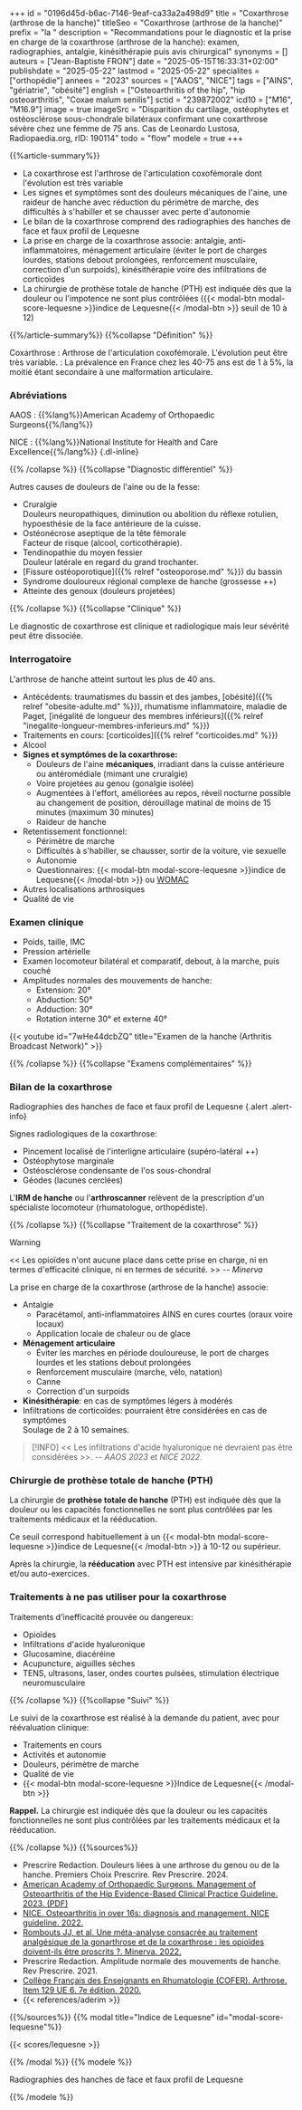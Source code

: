 +++
id = "0196d45d-b6ac-7146-9eaf-ca33a2a498d9"
title = "Coxarthrose (arthrose de la hanche)"
titleSeo = "Coxarthrose (arthrose de la hanche)"
prefix = "la "
description = "Recommandations pour le diagnostic et la prise en charge de la coxarthrose (arthrose de la hanche): examen, radiographies, antalgie, kinésithérapie puis avis chirurgical"
synonyms = []
auteurs = ["Jean-Baptiste FRON"]
date = "2025-05-15T16:33:31+02:00"
publishdate = "2025-05-22"
lastmod = "2025-05-22"
specialites = ["orthopédie"]
annees = "2023"
sources = ["AAOS", "NICE"]
tags = ["AINS", "gériatrie", "obésité"]
english = ["Osteoarthritis of the hip", "hip osteoarthritis", "Coxae malum senilis"]
sctid = "239872002"
icd10 = ["M16", "M16.9"]
image = true
imageSrc = "Disparition du cartilage, ostéophytes et ostéosclérose sous-chondrale bilatéraux confirmant une coxarthrose sévère chez une femme de 75 ans. Cas de Leonardo Lustosa, Radiopaedia.org, rID: 190114"
todo = "flow"
modele = true
+++

{{%article-summary%}}

- La coxarthrose est l'arthrose de l'articulation coxofémorale dont l'évolution est très variable
- Les signes et symptômes sont des douleurs mécaniques de l'aine, une raideur de hanche avec réduction du périmètre de marche, des difficultés à s'habiller et se chausser avec perte d'autonomie
- Le bilan de la coxarthrose comprend des radiographies des hanches de face et faux profil de Lequesne
- La prise en charge de la coxarthrose associe: antalgie, anti-inflammatoires, ménagement articulaire (éviter le port de charges lourdes, stations debout prolongées, renforcement musculaire, correction d'un surpoids), kinésithérapie voire des infiltrations de corticoïdes
- La chirurgie de prothèse totale de hanche (PTH) est indiquée dès que la douleur ou l'impotence ne sont plus contrôlées ({{< modal-btn modal-score-lequesne >}}indice de Lequesne{{< /modal-btn >}} seuil de 10 à 12)

{{%/article-summary%}}
{{%collapse "Définition" %}}

Coxarthrose
: Arthrose de l'articulation coxofémorale. L'évolution peut être très variable.
: La prévalence en France chez les 40-75 ans est de 1 à 5%, la moitié étant secondaire à une malformation articulaire.

### Abréviations

AAOS
: {{%lang%}}American Academy of Orthopaedic Surgeons{{%/lang%}}

NICE
: {{%lang%}}National Institute for Health and Care Excellence{{%/lang%}}
{.dl-inline}

{{% /collapse %}}
{{%collapse "Diagnostic différentiel" %}}

Autres causes de douleurs de l'aine ou de la fesse:

- Cruralgie  
  Douleurs neuropathiques, diminution ou abolition du réflexe rotulien, hypoesthésie de la face antérieure de la cuisse.
- Ostéonécrose aseptique de la tête fémorale  
  Facteur de risque (alcool, corticothérapie).
- Tendinopathie du moyen fessier  
  Douleur latérale en regard du grand trochanter.
- [Fissure ostéoporotique]({{% relref "osteoporose.md" %}}) du bassin
- Syndrome douloureux régional complexe de hanche (grossesse ++)
- Atteinte des genoux (douleurs projetées)

{{% /collapse %}}
{{%collapse "Clinique" %}}

Le diagnostic de coxarthrose est clinique et radiologique mais leur sévérité peut être dissociée.

### Interrogatoire

L'arthrose de hanche atteint surtout les plus de 40 ans.

- Antécédents: traumatismes du bassin et des jambes, [obésité]({{% relref "obesite-adulte.md" %}}), rhumatisme inflammatoire, maladie de Paget, [inégalité de longueur des membres inférieurs]({{% relref "inegalite-longueur-membres-inferieurs.md" %}})
- Traitements en cours: [corticoïdes]({{% relref "corticoides.md" %}})
- Alcool
- **Signes et symptômes de la coxarthrose:**
  - Douleurs de l'aine **mécaniques**, irradiant dans la cuisse antérieure ou antéromédiale (mimant une cruralgie)
  - Voire projetées au genou (gonalgie isolée)
  - Augmentées à l'effort, améliorées au repos, réveil nocturne possible au changement de position, dérouillage matinal de moins de 15 minutes (maximum 30 minutes)
  - Raideur de hanche
- Retentissement fonctionnel:
  - Périmètre de marche
  - Difficultés à s'habiller, se chausser, sortir de la voiture, vie sexuelle
  - Autonomie
  - Questionnaires: {{< modal-btn modal-score-lequesne >}}indice de Lequesne{{< /modal-btn >}} ou [WOMAC](https://www.chirurgien-orthopediste-montpellier.fr/quiz/score-de-womac/)
- Autres localisations arthrosiques
- Qualité de vie

### Examen clinique

- Poids, taille, IMC
- Pression artérielle
- Examen locomoteur bilatéral et comparatif, debout, à la marche, puis couché
- Amplitudes normales des mouvements de hanche:
  - Extension: 20°
  - Abduction: 50°
  - Adduction: 30°
  - Rotation interne 30° et externe 40°

{{< youtube id="7wHe44dcbZQ" title="Examen de la hanche (Arthritis Broadcast Network)" >}}

{{% /collapse %}}
{{%collapse "Examens complémentaires" %}}

### Bilan de la coxarthrose

Radiographies des hanches de face et faux profil de Lequesne
{.alert .alert-info}

Signes radiologiques de la coxarthrose:

- Pincement localisé de l'interligne articulaire (supéro-latéral ++)
- Ostéophytose marginale
- Ostéosclérose condensante de l'os sous-chondral
- Géodes (lacunes cerclées)

L'**IRM de hanche** ou l'**arthroscanner** relèvent de la prescription d'un spécialiste locomoteur (rhumatologue, orthopédiste).

{{% /collapse %}}
{{%collapse "Traitement de la coxarthrose" %}}

> [!WARNING]
> << Les opioïdes n'ont aucune place dans cette prise en charge, ni en termes d'efficacité clinique, ni en termes de sécurité. >> -- *Minerva*

La prise en charge de la coxarthrose (arthrose de la hanche) associe:

- Antalgie
  - Paracétamol, anti-inflammatoires AINS en cures courtes (oraux voire locaux)
  - Application locale de chaleur ou de glace
- **Ménagement articulaire**
  - Éviter les marches en période douloureuse, le port de charges lourdes et les stations debout prolongées
  - Renforcement musculaire (marche, vélo, natation)
  - Canne
  - Correction d'un surpoids
- **Kinésithérapie**: en cas de symptômes légers à modérés
- Infiltrations de corticoïdes: pourraient être considérées en cas de symptômes  
  Soulage de 2 à 10 semaines.

> [!INFO]
> << Les infiltrations d'acide hyaluronique ne devraient pas être considérées >>. -- *AAOS 2023* et *NICE 2022*.

### Chirurgie de prothèse totale de hanche (PTH)

La chirurgie de **prothèse totale de hanche** (PTH) est indiquée dès que la douleur ou les capacités fonctionnelles ne sont plus contrôlées par les traitements médicaux et la rééducation.

Ce seuil correspond habituellement à un {{< modal-btn modal-score-lequesne >}}indice de Lequesne{{< /modal-btn >}} à 10-12 ou supérieur.

Après la chirurgie, la **rééducation** avec PTH est intensive par kinésithérapie et/ou auto-exercices.

### Traitements à ne pas utiliser pour la coxarthrose

Traitements d'inefficacité prouvée ou dangereux:

- Opioïdes
- Infiltrations d'acide hyaluronique
- Glucosamine, diacéréine
- Acupuncture, aiguilles sèches
- TENS, ultrasons, laser, ondes courtes pulsées, stimulation électrique neuromusculaire

{{% /collapse %}}
{{%collapse "Suivi" %}}

Le suivi de la coxarthrose est réalisé à la demande du patient, avec pour réévaluation clinique:

- Traitements en cours
- Activités et autonomie
- Douleurs, périmètre de marche
- Qualité de vie
- {{< modal-btn modal-score-lequesne >}}Indice de Lequesne{{< /modal-btn >}}

**Rappel.** La chirurgie est indiquée dès que la douleur ou les capacités fonctionnelles ne sont plus contrôlées par les traitements médicaux et la rééducation.

{{% /collapse %}}
{{%sources%}}

- Prescrire Redaction. Douleurs liées à une arthrose du genou ou de la hanche. Premiers Choix Prescrire. Rev Prescrire. 2024.
- [American Academy of Orthopaedic Surgeons. Management of Osteoarthritis of the Hip Evidence-Based Clinical Practice Guideline. 2023. (PDF)](http://www.aaos.org/oahcpg2)
- [NICE. Osteoarthritis in over 16s: diagnosis and management. NICE guideline. 2022.](https://www.nice.org.uk/guidance/ng226)
- [Rombouts JJ, et al. Une méta-analyse consacrée au traitement analgésique de la gonarthrose et de la coxarthrose : les opioïdes doivent-ils être proscrits ?. Minerva. 2022.](https://minerva-ebp.be/FR/Article/2252)
- Prescrire Redaction. Amplitude normale des mouvements de hanche. Rev Prescrire. 2021.
- [Collège Français des Enseignants en Rhumatologie (COFER). Arthrose. Item 129 UE 6. 7e édition. 2020.](https://www.lecofer.org/item-cours-1-8-0.php)
- {{< references/aderim >}}

{{%/sources%}}
{{% modal title="Indice de Lequesne" id="modal-score-lequesne"%}}

{{< scores/lequesne >}}

{{% /modal %}}
{{% modele %}}

Radiographies des hanches de face et faux profil de Lequesne

{{% /modele %}}
